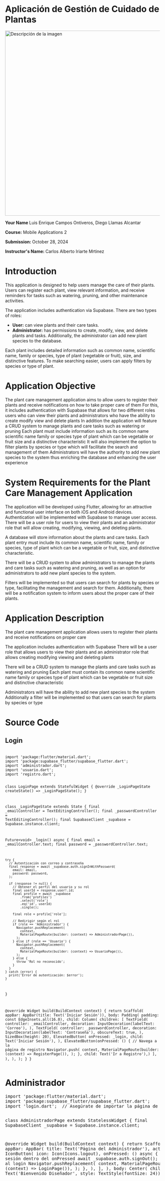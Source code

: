 # 	Aplicación de Gestión de Cuidado de Plantas
<img src="https://upen.milaulas.com/pluginfile.php/1/core_admin/logocompact/300x300/1647098022/89925310_2623778167869379_5016977600837320704_n.jpg" alt="Descripción de la imagen" width="600">
<p><strong>Your Name </strong>Luis Enrique Campos Ontiveros, Diego Llamas Alcantar </p>
<p><strong>Course:</strong> Mobile Applications 2</p>
<p><strong>Submission: </strong>October 28, 2024</p>
<p><strong>Instructor's Name: </strong> Carlos Alberto Iriarte Mrtinez</p>
<h1> Introduction</h1>

<p>This application is designed to help users manage the care of their plants. Users can register each plant, view relevant information, and receive reminders for tasks such as watering, pruning, and other maintenance activities.</p>

<p>The application includes authentication via Supabase. There are two types of roles:</p>
<ul>
  <li><strong>User:</strong> can view plants and their care tasks.</li>
  <li><strong>Administrator:</strong> has permissions to create, modify, view, and delete plants and tasks. Additionally, the administrator can add new plant species to the database.</li>
</ul>

<p>Each plant includes detailed information such as common name, scientific name, family or species, type of plant (vegetable or fruit), size, and distinctive features. To make searching easier, users can apply filters by species or type of plant.</p>
<h1> Application Objective</h1>
<p>
    The plant care management application aims to allow users to register their plants and receive notifications on how to take proper care of them For this, it includes authentication with Supabase that allows for two different roles users who can view their plants and administrators who have the ability to create modify view and delete plants In addition the application will feature a CRUD system to manage plants and care tasks such as watering or pruning Each plant must include information such as its common name scientific name family or species type of plant which can be vegetable or fruit size and a distinctive characteristic It will also implement the option to filter plants by species or type which will facilitate the search and management of them Administrators will have the authority to add new plant species to the system thus enriching the database and enhancing the user experience
</p>
<h1>System Requirements for the Plant Care Management Application</h1>
<p>
    The application will be developed using Flutter, allowing for an attractive and functional user interface on both iOS and Android devices. Authentication will be implemented with Supabase to manage user access. There will be a user role for users to view their plants and an administrator role that will allow creating, modifying, viewing, and deleting plants.
</p>
<p>
    A database will store information about the plants and care tasks. Each plant entry must include its common name, scientific name, family or species, type of plant which can be a vegetable or fruit, size, and distinctive characteristic.
</p>
<p>
    There will be a CRUD system to allow administrators to manage the plants and care tasks such as watering and pruning, as well as an option for administrators to add new plant species to the system.
</p>
<p>
    Filters will be implemented so that users can search for plants by species or type, facilitating the management and search for them. Additionally, there will be a notification system to inform users about the proper care of their plants.
</p>
<h1>Application Description</h1>
<p>
    The plant care management application allows users to register their plants and receive notifications on proper care
</p>
<p>
    The application includes authentication with Supabase
    There will be a user role that allows users to view their plants and an administrator role that allows creating modifying viewing and deleting plants
</p>
<p>
    There will be a CRUD system to manage the plants and care tasks such as watering and pruning
    Each plant must contain its common name scientific name family or species type of plant which can be vegetable or fruit size and distinctive characteristic
</p>
<p>
    Administrators will have the ability to add new plant species to the system
    Additionally a filter will be implemented so that users can search for plants by species or type
</p>
  <h1>Source Code</h1>
<!DOCTYPE html>
<html lang="es">
<head>
    <meta charset="UTF-8">
    <meta name="viewport" content="width=device-width, initial-scale=1.0">
  
</head>
<body>
    <h2>Login</h2>
    <pre>
        <code class="language-dart">
import 'package:flutter/material.dart';
import 'package:supabase_flutter/supabase_flutter.dart';
import 'administrador.dart';
import 'usuario.dart';
import 'registro.dart';

class LoginPage extends StatefulWidget {
  @override
  _LoginPageState createState() => _LoginPageState();
}

class _LoginPageState extends State<LoginPage> {
  final _emailController = TextEditingController();
  final _passwordController = TextEditingController();
  final SupabaseClient _supabase = Supabase.instance.client;

  Future&lt;void&gt; _login() async {
    final email = _emailController.text;
    final password = _passwordController.text;

    try {
      // Autenticación con correo y contraseña
      final response = await _supabase.auth.signInWithPassword(
        email: email,
        password: password,
      );

      if (response != null) {
        // Obtener el perfil del usuario y su rol
        final userId = response.user!.id;
        final profile = await _supabase
            .from('profiles')
            .select('role')
            .eq('id', userId)
            .single();

        final role = profile['role'];

        // Redirigir según el rol
        if (role == 'Administrador') {
          Navigator.pushReplacement(
            context,
            MaterialPageRoute(builder: (context) => AdministradorPage()),
          );
        } else if (role == 'Usuario') {
          Navigator.pushReplacement(
            context,
            MaterialPageRoute(builder: (context) => UsuarioPage()),
          );
        } else {
          throw 'Rol no reconocido';
        }
      }
    } catch (error) {
      print('Error de autenticación: $error');
    }
  }

  @override
  Widget build(BuildContext context) {
    return Scaffold(
      appBar: AppBar(title: Text('Iniciar Sesión')),
      body: Padding(
        padding: const EdgeInsets.all(16.0),
        child: Column(
          children: [
            TextField(
              controller: _emailController,
              decoration: InputDecoration(labelText: 'Correo'),
            ),
            TextField(
              controller: _passwordController,
              decoration: InputDecoration(labelText: 'Contraseña'),
              obscureText: true,
            ),
            SizedBox(height: 20),
            ElevatedButton(
              onPressed: _login,
              child: Text('Iniciar Sesión'),
            ),
            ElevatedButton(onPressed: () {
            // Navega a la página de registro
            Navigator.push(
              context,
              MaterialPageRoute(builder: (context) => RegisterPage()),
            );
          },
          child: Text('Ir a Registro'),)
          ],
        ),
      ),
    );
  }
}
        </code>
    </pre>
</body>
</html>
<!DOCTYPE html>
<html lang="es">
<head>
    <meta charset="UTF-8">
    <meta name="viewport" content="width=device-width, initial-scale=1.0">

</head>
<body>
    <h1>Administrador</h1>
    <pre>
import 'package:flutter/material.dart';
import 'package:supabase_flutter/supabase_flutter.dart';
import 'login.dart';  // Asegúrate de importar la página de login

class AdministradorPage extends StatelessWidget {
  final SupabaseClient _supabase = Supabase.instance.client;

  @override
  Widget build(BuildContext context) {
    return Scaffold(
      appBar: AppBar(
        title: Text('Página del Administrador'),
        actions: [
          IconButton(
            icon: Icon(Icons.logout),
            onPressed: () async {
              // Cerrar sesión dentro del onPressed
              await _supabase.auth.signOut(); 
              // Redirigir al login
              Navigator.pushReplacement(
                context,
                MaterialPageRoute(builder: (context) => LoginPage()),
              );
            },
          ),
        ],
      ),
      body: Center(
        child: Text('Bienvenido Diseñador', style: TextStyle(fontSize: 24)),
      ),
    );
  }
}
    </pre>
</body>
</html>

